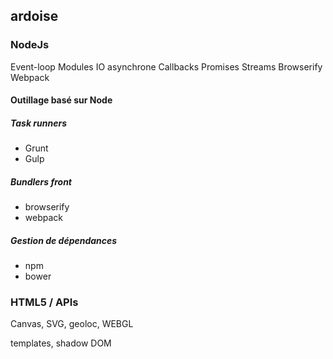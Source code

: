 ##  ardoise
### NodeJs
Event-loop
Modules
IO asynchrone
Callbacks
Promises
Streams
Browserify
Webpack

#### Outillage basé sur Node

##### Task runners
- Grunt
- Gulp

##### Bundlers front

- browserify
- webpack

##### Gestion de dépendances

- npm
- bower




### HTML5 / APIs

Canvas, SVG, geoloc, WEBGL

templates, shadow DOM
